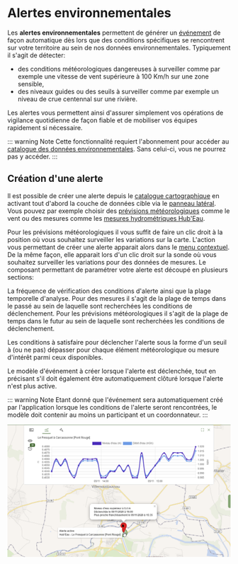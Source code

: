 # <i class="las la-bell"></i> Alertes environnementales

Les **alertes environnementales** permettent de générer un [événement](../quickstart/concepts.md#evenement) de façon automatique dès lors que des conditions spécifiques se rencontrent sur votre territoire au sein de nos données environnementales. Typiquement il s'agit de détecter:
* des conditions météorologiques dangereuses à surveiller comme par exemple une vitesse de vent supérieure à 100 Km/h sur une zone sensible,
* des niveaux guides ou des seuils à surveiller comme par exemple un niveau de crue centennal sur une rivière.

Les alertes vous permettent ainsi d'assurer simplement vos opérations de vigilance quotidienne de façon fiable et de mobiliser vos équipes rapidement si nécessaire.

::: warning Note
Cette fonctionnalité requiert l'abonnement pour accéder au [catalogue des données environnementales](./catalog.md). Sans celui-ci, vous ne pourrez pas y accéder.
:::

## Création d'une alerte

Il est possible de créer une alerte depuis le [catalogue cartographique](./catalog.md) en activant tout d'abord la couche de données cible via le [panneau latéral](./catalog.md#panneau-lateral). Vous pouvez par exemple choisir des [prévisions météorologiques](./catalog.md#prevision-meteorologiques) comme le vent ou des mesures comme les [mesures hydrométriques Hub'Eau](./catalog.md#hub-eau).

Pour les prévisions météorologiques il vous suffit de faire un clic droit à la position où vous souhaitez surveiller les variations sur la carte. L'action vous permettant de créer une alerte <i class="las la-bell"></i> apparait alors dans le [menu contextuel](./catalog.md#menu-contextuel). De la même façon, elle apparait lors d'un clic droit sur la sonde où vous souhaitez surveiller les variations pour des données de mesures. Le composant permettant de paramétrer votre alerte est découpé en plusieurs sections:
  
<i class="las la-clock la-2x"></i> La fréquence de vérification des conditions d'alerte ainsi que la plage temporelle d'analyse. Pour des mesures il s'agit de la plage de temps dans le passé au sein de laquelle sont recherchées les conditions de déclenchement. Pour les prévisions météorologiques il s'agit de la plage de temps dans le futur au sein de laquelle sont recherchées les conditions de déclenchement. 

<i class="lab la-cloudversify la-2x"></i> Les conditions à satisfaire pour déclencher l'alerte sous la forme d'un seuil à (ou ne pas) dépasser pour chaque élément météorologique ou mesure d'intérêt parmi ceux disponibles.

<i class="las la-bell la-2x"></i> Le modèle d'événement à créer lorsque l'alerte est déclenchée, tout en précisant s'il doit également être automatiquement clôturé lorsque l'alerte n'est plus active.

::: warning Note
Etant donné que l'événement sera automatiquement créé par l'application lorsque les conditions de l'alerte seront rencontrées, le modèle doit contenir au moins un participant et un coordonnateur.
:::

![Archivage](../../.vitepress/public/images/Alert-FR.png)

